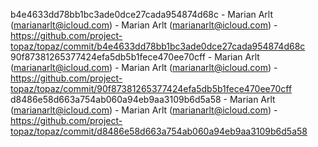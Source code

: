 b4e4633dd78bb1bc3ade0dce27cada954874d68c - Marian Arlt (marianarlt@icloud.com) - Marian Arlt (marianarlt@icloud.com) - https://github.com/project-topaz/topaz/commit/b4e4633dd78bb1bc3ade0dce27cada954874d68c
90f87381265377424efa5db5b1fece470ee70cff - Marian Arlt (marianarlt@icloud.com) - Marian Arlt (marianarlt@icloud.com) - https://github.com/project-topaz/topaz/commit/90f87381265377424efa5db5b1fece470ee70cff
d8486e58d663a754ab060a94eb9aa3109b6d5a58 - Marian Arlt (marianarlt@icloud.com) - Marian Arlt (marianarlt@icloud.com) - https://github.com/project-topaz/topaz/commit/d8486e58d663a754ab060a94eb9aa3109b6d5a58
